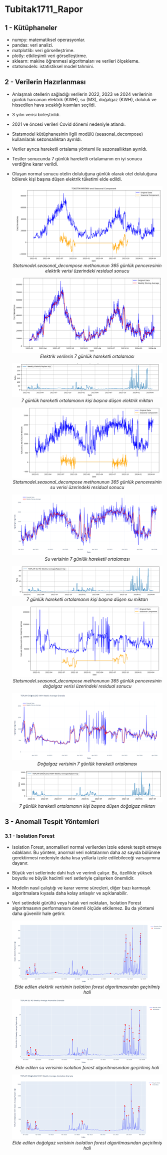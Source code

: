 # Tubitak1711_Rapor

## 1 - Kütüphaneler

- numpy: matematiksel operasyonlar.
- pandas: veri analizi.
- matplotlib: veri görselleştrime.
- plotly: etkileşimli veri görselleştirme.
- sklearn: makine öğrenmesi algoritmaları ve verileri ölçekleme.
- statsmodels: istatistiksel model tahmini.

## 2 - Verilerin Hazırlanması

- Anlaşmalı otellerin sağladığı verilerin 2022, 2023 ve 2024 verilerinin günlük harcanan elektrik (KWH), su (M3), doğalgaz (KWH), doluluk ve hissedilen hava sıcaklığı kısımları seçildi.
- 3 yılın verisi birleştirildi.
- 2021 ve öncesi verileri Covid dönemi nedeniyle atlandı.
- Statsmodel kütüphanesinin ilgili modülü (seasonal_decompose) kullanılarak sezonsallıktan ayırıldı.
- Veriler ayrıca hareketli ortalama yöntemi ile sezonsallıktan ayırıldı.
- Testler sonucunda 7 günlük hareketli ortalamanın en iyi sonucu verdiğine karar verildi.
- Oluşan normal sonucu otelin doluluğuna günlük olarak otel doluluğuna bölerek kişi başına düşen elektrik tüketimi elde edildi.

  <p align="center">
    <img src="images/elektrik_residual.png">
    <br>
    <em >Statsmodel.seasonal_decompose methonunun 365 günlük penceresinin elektrik verisi üzerindeki residual sonucu</em>
  </p>
  
  <p align="center">
    <img src="images/elektrik_moving_average.png">
    <br>
    <em>Elektrik verilerin 7 günlük hareketli ortalaması</em>
  </p>

  <p align="center">
    <img src="images/kisi_basi_elektrik.png">
    <br>
    <em>7 günlük hareketli ortalamanın kişi başına düşen elektrik miktarı</em>
  </p>
  

  <p align="center">
    <img src="images/su_residual.png">
    <br>
    <em >Statsmodel.seasonal_decompose methonunun 365 günlük penceresinin su verisi üzerindeki residual sonucu</em>
  </p>

  <p align="center">
    <img src="images/su_moving_average.png">
    <br>
    <em>Su verisinin 7 günlük hareketli ortalaması</em>
  </p>

  <p align="center">
    <img src="images/kisi_basi_su.png">
    <br>
    <em>7 günlük hareketli ortalamanın kişi başına düşen su miktarı</em>
  </p>


  <p align="center">
    <img src="images/dogalgaz_residual.png">
    <br>
    <em >Statsmodel.seasonal_decompose methonunun 365 günlük penceresinin doğalgaz verisi üzerindeki residual sonucu</em>
  </p>

  <p align="center">
    <img src="images/dogalgaz_moving_average.png">
    <br>
    <em>Doğalgaz verisinin 7 günlük hareketli ortalaması</em>
  </p>

  <p align="center">
    <img src="images/kisi_basi_dogalgaz.png">
    <br>
    <em>7 günlük hareketli ortalamanın kişi başına düşen doğalgaz miktarı</em>
  </p>


## 3 - Anomali Tespit Yöntemleri

### 3.1 - Isolation Forest

- Isolation Forest, anomalileri normal verilerden izole ederek tespit etmeye odaklanır. Bu yöntem, anormal veri noktalarının daha az sayıda bölünme gerektirmesi nedeniyle daha kısa yollarla izole edilebileceği varsayımına dayanır.
- Büyük veri setlerinde dahi hızlı ve verimli çalışır. Bu, özellikle yüksek boyutlu ve büyük hacimli veri setleriyle çalışırken önemlidir.
- Modelin nasıl çalıştığı ve karar verme süreçleri, diğer bazı karmaşık algoritmalara kıyasla daha kolay anlaşılır ve açıklanabilir.
- Veri setindeki gürültü veya hatalı veri noktaları, Isolation Forest algoritmasının performansını önemli ölçüde etkilemez. Bu da yöntemi daha güvenilir hale getirir.

  <p align="center">
    <img src="images/elektrik_anomali.png">
    <br>
    <em>Elde edilen elektrik verisinin isolation forest algoritmasından geçirilmiş hali</em>
  </p>


  <p align="center">
    <img src="images/su_anomali.png">
    <br>
    <em>Elde edilen su verisinin isolation forest algoritmasından geçirilmiş hali</em>
  </p>


  <p align="center">
    <img src="images/dogalgaz_anomali.png">
    <br>
    <em>Elde edilen doğalgaz verisinin isolation forest algoritmasından geçirilmiş hali</em>
  </p>
  
